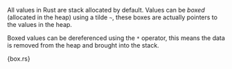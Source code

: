 All values in Rust are stack allocated by default. Values can be *boxed*
(allocated in the heap) using a tilde `~`, these boxes are actually pointers to
the values in the heap.

Boxed values can be dereferenced using the `*` operator, this means the data is
removed from the heap and brought into the stack.

{box.rs}
